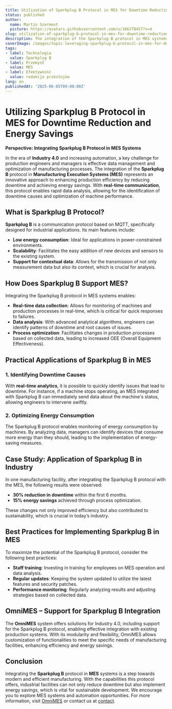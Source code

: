 ```yaml
---
title: Utilization of Sparkplug B Protocol in MES for Downtime Reduction and Energy Savings
status: published
author:
  name: Martin Szerment
  picture: https://avatars.githubusercontent.com/u/166378457?v=4
slug: utilization-of-sparkplug-b-protocol-in-mes-for-downtime-reduction-and-energy-savings
description: The integration of the Sparkplug B protocol in MES systems supports downtime reduction and energy savings in industrial automation.
coverImage: /images/topic-leveraging-sparkplug-b-protocol-in-mes-for-downtime-reduction-and-energy-savings-in-industrial-automation-this-top.png
tags:
- label: Technologia
  value: Sparkplug B
- label: Przemysł
  value: MES
- label: Efektywność
  value: redukcja przestojów
lang: en
publishedAt: '2025-06-05T09:00:00Z'
---
```

# Utilizing Sparkplug B Protocol in MES for Downtime Reduction and Energy Savings

**Perspective: Integrating Sparkplug B Protocol in MES Systems**

In the era of **Industry 4.0** and increasing automation, a key challenge for production engineers and managers is effective data management and optimization of manufacturing processes. The integration of the **Sparkplug B** protocol in **Manufacturing Execution Systems (MES)** represents an innovative approach to enhancing production efficiency by reducing downtime and achieving energy savings. With **real-time communication**, this protocol enables rapid data analysis, allowing for the identification of downtime causes and optimization of machine performance.

## What is Sparkplug B Protocol?

**Sparkplug B** is a communication protocol based on MQTT, specifically designed for industrial applications. Its main features include:
- **Low energy consumption**: Ideal for applications in power-constrained environments.
- **Scalability**: Facilitates the easy addition of new devices and sensors to the existing system.
- **Support for contextual data**: Allows for the transmission of not only measurement data but also its context, which is crucial for analysis.

## How Does Sparkplug B Support MES?

Integrating the Sparkplug B protocol in MES systems enables:
- **Real-time data collection**: Allows for monitoring of machines and production processes in real-time, which is critical for quick responses to failures.
- **Data analysis**: With advanced analytical algorithms, engineers can identify patterns of downtime and root causes of issues.
- **Process optimization**: Facilitates changes in production processes based on collected data, leading to increased OEE (Overall Equipment Effectiveness).

## Practical Applications of Sparkplug B in MES

### 1. Identifying Downtime Causes

With **real-time analytics**, it is possible to quickly identify issues that lead to downtime. For instance, if a machine stops operating, an MES integrated with Sparkplug B can immediately send data about the machine's status, allowing engineers to intervene swiftly.

### 2. Optimizing Energy Consumption

The Sparkplug B protocol enables monitoring of energy consumption by machines. By analyzing data, managers can identify devices that consume more energy than they should, leading to the implementation of energy-saving measures.

## Case Study: Application of Sparkplug B in Industry

In one manufacturing facility, after integrating the Sparkplug B protocol with the MES, the following results were observed:
- **30% reduction in downtime** within the first 6 months.
- **15% energy savings** achieved through process optimization.

These changes not only improved efficiency but also contributed to sustainability, which is crucial in today’s industry.

## Best Practices for Implementing Sparkplug B in MES

To maximize the potential of the Sparkplug B protocol, consider the following best practices:
- **Staff training**: Investing in training for employees on MES operation and data analysis.
- **Regular updates**: Keeping the system updated to utilize the latest features and security patches.
- **Performance monitoring**: Regularly analyzing results and adjusting strategies based on collected data.

## OmniMES – Support for Sparkplug B Integration

The **OmniMES** system offers solutions for Industry 4.0, including support for the Sparkplug B protocol, enabling effective integration with existing production systems. With its modularity and flexibility, OmniMES allows customization of functionalities to meet the specific needs of manufacturing facilities, enhancing efficiency and energy savings.

## Conclusion

Integrating the **Sparkplug B** protocol in **MES** systems is a step towards modern and efficient manufacturing. With the capabilities this protocol offers, industrial facilities can not only reduce downtime but also implement energy savings, which is vital for sustainable development. We encourage you to explore MES systems and automation opportunities. For more information, visit [OmniMES](https://www.omnimes.com/en/project) or contact us at [contact](https://www.omnimes.com/en/contact).
